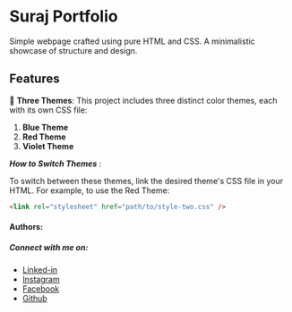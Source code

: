 # Suraj Portfolio

Simple webpage crafted using pure HTML and CSS. A minimalistic showcase of structure and design.


## Features

🎨 **Three Themes**: This project includes three distinct color themes, each with its own CSS file:

1. **Blue Theme**
2. **Red Theme**
3. **Violet Theme**

**_How to Switch Themes_** :

To switch between these themes, link the desired theme's CSS file in your HTML. For example, to use the Red Theme:

```html
<link rel="stylesheet" href="path/to/style-two.css" />
```

#### Authors:



##### Connect with me on:

- [Linked-in](https://www.linkedin.com/in/suraj-singh-2858701b9/)
- [Instagram](https://instagram.com/suraj_raj26.11)
- [Facebook](https://www.facebook.com/share/15tsP5Lvsd/)
- [Github](https://github.com/Surajsinghpur)
